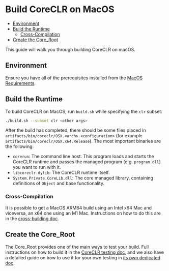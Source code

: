 # Build CoreCLR on MacOS

* [Environment](#environment)
* [Build the Runtime](#build-the-runtime)
  * [Cross-Compilation](#cross-compilation)
* [Create the Core_Root](#create-the-core_root)

This guide will walk you through building CoreCLR on macOS.

## Environment

Ensure you have all of the prerequisites installed from the [MacOS Requirements](/docs/workflow/requirements/macos-requirements.md).

## Build the Runtime

To build CoreCLR on MacOS, run `build.sh` while specifying the `clr` subset:

```bash
./build.sh --subset clr <other args>
```

After the build has completed, there should be some files placed in `artifacts/bin/coreclr/OSX.<arch>.<configuration>` (for example `artifacts/bin/coreclr/OSX.x64.Release`). The most important binaries are the following:

* `corerun`: The command line host. This program loads and starts the CoreCLR runtime and passes the managed program (e.g. `program.dll`) you want to run with it.
* `libcoreclr.dylib`: The CoreCLR runtime itself.
* `System.Private.CoreLib.dll`: The core managed library, containing definitions of `Object` and base functionality.

### Cross-Compilation

It is possible to get a MacOS ARM64 build using an Intel x64 Mac and viceversa, an x64 one using an M1 Mac. Instructions on how to do this are in the [cross-building doc](/docs/workflow/building/coreclr/cross-building.md#macos-cross-building).

## Create the Core_Root

The Core_Root provides one of the main ways to test your build. Full instructions on how to build it in the [CoreCLR testing doc](/docs/workflow/testing/coreclr/testing.md), and we also have a detailed guide on how to use it for your own testing in [its own dedicated doc](/docs/workflow/testing/using-corerun-and-coreroot.md).
